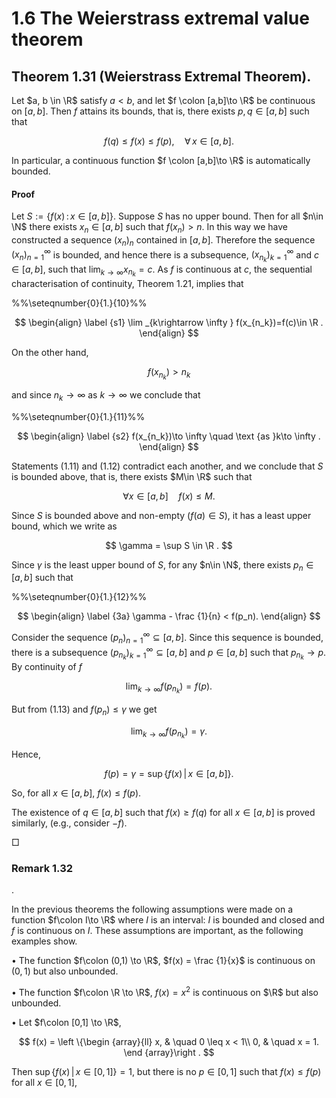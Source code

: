 # 1.6 The Weierstrass extremal value theorem

## Theorem 1.31 (Weierstrass Extremal Theorem).

Let $a, b \in \R$ satisfy $a<b$, and let $f \colon [a,b]\to \R$ be continuous on $[a,b]$. Then $f$ attains its bounds, that is, there exists $p, q \in [a,b]$ such that

$$
f(q) \leq f(x) \leq f(p), \quad \forall \, x \in [a,b].
$$

In particular, a continuous function $f \colon [a,b]\to \R$ is automatically bounded.

#### Proof


Let $S:=\{f(x)\,:\,x\in [a,\,b]\}$. Suppose $S$ has no upper bound. Then for all $n\in \N$ there exists $x_n \in [a,b]$ such that $f(x_n)> n$. In this way we have constructed a sequence $(x_n)_n$ contained in $[a,b]$. Therefore the sequence $(x_n)_{n=1}^\infty$ is bounded, and hence there is a subsequence, $(x_{n_k})_{k=1}^\infty$ and $c \in [a,b]$, such that $\displaystyle \lim _{k\to \infty }x_{n_k} = c$. As $f$ is continuous at $c$, the sequential characterisation of continuity, Theorem 1.21, implies that

%%\seteqnumber{0}{1.}{10}%%

$$
\begin{align} \label {s1} \lim _{k\rightarrow \infty } f(x_{n_k})=f(c)\in \R . \end{align}
$$

On the other hand,

$$
f(x_{n_k})>n_{k}
$$

and since $n_k\to \infty$ as $k\to \infty$ we conclude that

%%\seteqnumber{0}{1.}{11}%%

$$
\begin{align} \label {s2} f(x_{n_k})\to \infty \quad \text {as }k\to \infty . \end{align}
$$

Statements (1.11) and (1.12) contradict each another, and we conclude that $S$ is bounded above, that is, there exists $M\in \R$ such that

$$
\forall x\in [a,\,b]\quad f(x)\leq M.
$$

Since $S$ is bounded above and non-empty ($f(a)\in S$), it has a least upper bound, which we write as

$$
\gamma = \sup S \in \R .
$$

Since $\gamma$ is the least upper bound of $S$, for any $n\in \N$, there exists $p_n \in [a,b]$ such that

%%\seteqnumber{0}{1.}{12}%%

$$
\begin{align} \label {3a} \gamma - \frac {1}{n} < f(p_n). \end{align}
$$

Consider the sequence $(p_n)_{n=1}^\infty \subseteq [a,b]$. Since this sequence is bounded, there is a subsequence $(p_{n_k})_{k=1}^\infty \subseteq [a,b]$ and $p \in [a,b]$ such that $p_{n_k} \to p$. By continuity of $f$

$$
\lim _{k\to \infty } f(p_{n_k}) = f(p).
$$

But from (1.13) and $f(p_n) \leq \gamma$ we get

$$
\lim _{k\to \infty }f(p_{n_k}) = \gamma .
$$

Hence,

$$
f(p) = \gamma = \sup \left \{f(x) \, | \, x \in [a,b]\right \}.
$$

So, for all $x\in [a,\,b]$, $f(x) \leq f(p)$.

The existence of $q\in [a,\,b]$ such that $f(x)\geq f(q)$ for all $x\in [a,\,b]$ is proved similarly, (e.g., consider $-f$).

□

### Remark 1.32

.

In the previous theorems the following assumptions were made on a function $f\colon I\to \R$ where $I$ is an interval: $I$ is bounded and closed and $f$ is continuous on $I$. These assumptions are important, as the following examples show.

• The function $f\colon (0,1) \to \R$, $f(x) = \frac {1}{x}$ is continuous on $(0,1)$ but also unbounded.

• The function $f\colon \R \to \R$, $f(x) = x^2$ is continuous on $\R$ but also unbounded.

• Let $f\colon [0,1] \to \R$,

$$
f(x) = \left \{\begin {array}{ll} x, & \quad 0 \leq x < 1\\ 0, & \quad x = 1. \end {array}\right .
$$

Then $\sup \{f(x)\,|\,x\in [0,\,1]\}=1$, but there is no $p \in [0,1]$ such that $f(x) \leq f(p)$ for all $x \in [0,1]$,
